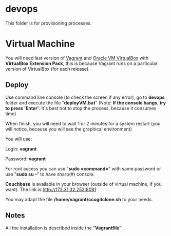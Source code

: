 # devops

This folder is for provisioning processes.

# Virtual Machine

You will need last version of [Vagrant](https://www.vagrantup.com/) and [Oracle VM VirtualBox](https://www.virtualbox.org) with **VirtualBox Extension Pack**, this is because Vagrant runs on a particular version of VirtualBox (for each release).

## Deploy

Use command line console (to check the screen if any error), go to **devops** folder and execute the file "**deployVM.bat**"
(Note: **If the console hangs, try to press 'Enter'**. It's best not to stop the process, because it consumes time)

When finish, you will need to wait 1 or 2 minutes for a system restart (you will notice, because you will see the graphical environment)

You will use:


Login: **vagrant**

Password: **vagrant**

For root access you can use "**sudo «command»**" with same password or use "**sudo su -**" to have sharp(#) console.

**Couchbase** is available in your browser (outside of virtual machine, if you want).
The link is http://172.31.32.253:8091

You may adapt the file **/home/vagrant/ccugitclone.sh** to your needs.

## Notes

All the installation is described inside the "**Vagrantfile**"  
